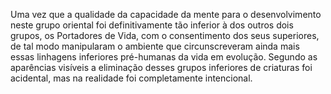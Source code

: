﻿Uma vez que a qualidade da capacidade da mente para o desenvolvimento neste grupo oriental foi definitivamente tão inferior à dos outros dois grupos, os Portadores de Vida, com o consentimento dos seus superiores, de tal modo manipularam o ambiente que  circunscreveram ainda mais essas linhagens inferiores pré-humanas da vida em evolução. Segundo as aparências visíveis a eliminação desses grupos inferiores de criaturas foi acidental, mas na realidade foi completamente intencional.